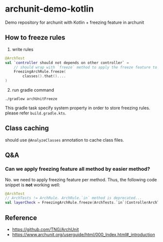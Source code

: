# archunit-demo-kotlin

Demo repository for archunit with Kotlin + freezing feature in archunit

## How to freeze rules

1. write rules

```kotlin
@ArchTest
val `controller should not depends on other controller` =
    // should wrap with `freeze` method to apply the freeze feature to the rule
    FreezingArchRule.freeze(
        classes().that()....
)
```

2. run gradle command

```shell
./gradlew archUnitFreeze
```

This gradle task specify system property in order to store freezing rules. please refer `build.gradle.kts`.

## Class caching

should use `@AnalyzeClasses` annotation to cache class files.

## Q&A

### Can we apply freezing feature all method by easier method?

No. we need to apply freezing feature per method. Thus, the following code snippet is **not** working well:

```kotlin
@ArchTest
// ArchTests != ArchRule. ArchRule.`in` method is deprecated...
val layerCheck = FreezingArchRule.freeze(ArchTests.`in`(ControllerArchTest::class.java))
```

## Reference

- https://github.com/TNG/ArchUnit
- https://www.archunit.org/userguide/html/000_Index.html#_introduction
